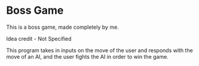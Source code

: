 # Boss Game

This is a boss game, made completely by me. 

Idea credit - Not Specified

This program takes in inputs on the move of the user and responds with the move of an AI, and the user fights the AI in order to win the game.